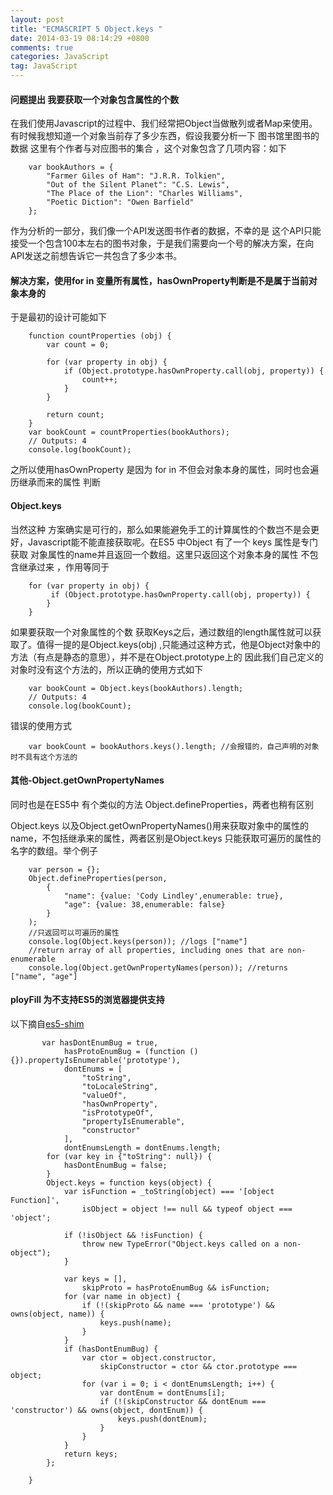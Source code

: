 ```yaml
---
layout: post
title: "ECMASCRIPT 5 Object.keys "
date: 2014-03-19 08:14:29 +0800
comments: true
categories: JavaScript
tag: JavaScript
---
```


#### 问题提出 我要获取一个对象包含属性的个数
在我们使用Javascript的过程中、我们经常把Object当做散列或者Map来使用。有时候我想知道一个对象当前存了多少东西，假设我要分析一下 图书馆里图书的数据 这里有个作者与对应图书的集合 ，这个对象包含了几项内容：如下

		var bookAuthors = {
		    "Farmer Giles of Ham": "J.R.R. Tolkien",
		    "Out of the Silent Planet": "C.S. Lewis",
		    "The Place of the Lion": "Charles Williams",
		    "Poetic Diction": "Owen Barfield"
		};

作为分析的一部分，我们像一个API发送图书作者的数据，不幸的是 这个API只能接受一个包含100本左右的图书对象，于是我们需要向一个号的解决方案，在向API发送之前想告诉它一共包含了多少本书。
#### 解决方案，使用for in 变量所有属性，hasOwnProperty判断是不是属于当前对象本身的
于是最初的设计可能如下

		function countProperties (obj) {
		    var count = 0;

		    for (var property in obj) {
		        if (Object.prototype.hasOwnProperty.call(obj, property)) {
		            count++;
		        }
		    }

		    return count;
		}
		var bookCount = countProperties(bookAuthors);
		// Outputs: 4
		console.log(bookCount);

之所以使用hasOwnProperty 是因为 for in 不但会对象本身的属性，同时也会遍历继承而来的属性 判断

#### Object.keys
当然这种 方案确实是可行的，那么如果能避免手工的计算属性的个数岂不是会更好，Javascript能不能直接获取呢。在ES5 中Object 有了一个 keys 属性是专门获取 对象属性的name并且返回一个数组。这里只返回这个对象本身的属性 不包含继承过来 ，作用等同于

	  	for (var property in obj) {
			 if (Object.prototype.hasOwnProperty.call(obj, property)) {			          
			}
		}

如果要获取一个对象属性的个数 获取Keys之后，通过数组的length属性就可以获取了。值得一提的是Object.keys(obj) ,只能通过这种方式，他是Object对象中的方法（有点是静态的意思），并不是在Object.prototype上的 因此我们自己定义的对象时没有这个方法的，所以正确的使用方式如下

		var bookCount = Object.keys(bookAuthors).length;
		// Outputs: 4
		console.log(bookCount);

错误的使用方式

		var bookCount = bookAuthors.keys().length; //会报错的，自己声明的对象时不具有这个方法的


#### 其他-Object.getOwnPropertyNames

同时也是在ES5中 有个类似的方法 Object.defineProperties，两者也稍有区别

Object.keys 以及Object.getOwnPropertyNames()用来获取对象中的属性的name，不包括继承来的属性，两者区别是Object.keys 只能获取可遍历的属性的名字的数组。举个例子

	 	var person = {};
	    Object.defineProperties(person, 
	        {
	            "name": {value: 'Cody Lindley',enumerable: true},
	            "age": {value: 38,enumerable: false}
	        }
	    );
	    //只返回可以可遍历的属性 
	    console.log(Object.keys(person)); //logs ["name"]
	    //return array of all properties, including ones that are non-enumerable
	    console.log(Object.getOwnPropertyNames(person)); //returns ["name", "age"]

#### ployFill 为不支持ES5的浏览器提供支持 
以下摘自[es5-shim](https://github.com/kunkun12/es5-shim/blob/master/es5-shim.js)

		   var hasDontEnumBug = true,
		        hasProtoEnumBug = (function () {}).propertyIsEnumerable('prototype'),
		        dontEnums = [
		            "toString",
		            "toLocaleString",
		            "valueOf",
		            "hasOwnProperty",
		            "isPrototypeOf",
		            "propertyIsEnumerable",
		            "constructor"
		        ],
		        dontEnumsLength = dontEnums.length;
		    for (var key in {"toString": null}) {
		        hasDontEnumBug = false;
		    }
		    Object.keys = function keys(object) {
		        var isFunction = _toString(object) === '[object Function]',
		            isObject = object !== null && typeof object === 'object';

		        if (!isObject && !isFunction) {
		            throw new TypeError("Object.keys called on a non-object");
		        }

		        var keys = [],
		            skipProto = hasProtoEnumBug && isFunction;
		        for (var name in object) {
		            if (!(skipProto && name === 'prototype') && owns(object, name)) {
		                keys.push(name);
		            }
		        }
		        if (hasDontEnumBug) {
		            var ctor = object.constructor,
		                skipConstructor = ctor && ctor.prototype === object;
		            for (var i = 0; i < dontEnumsLength; i++) {
		                var dontEnum = dontEnums[i];
		                if (!(skipConstructor && dontEnum === 'constructor') && owns(object, dontEnum)) {
		                    keys.push(dontEnum);
		                }
		            }
		        }
		        return keys;
		    };

		}